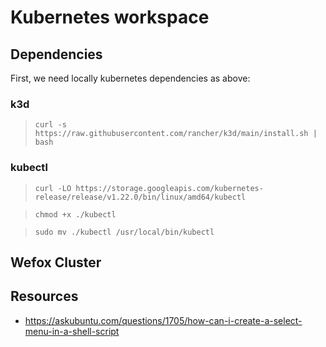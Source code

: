 # Kubernetes workspace
## Dependencies

First, we need locally kubernetes dependencies as above: 
### **k3d**
>`curl -s https://raw.githubusercontent.com/rancher/k3d/main/install.sh | bash`

### **kubectl**
> `curl -LO https://storage.googleapis.com/kubernetes-release/release/v1.22.0/bin/linux/amd64/kubectl`

>`chmod +x ./kubectl`

>`sudo mv ./kubectl /usr/local/bin/kubectl`

## Wefox Cluster

## Resources
* https://askubuntu.com/questions/1705/how-can-i-create-a-select-menu-in-a-shell-script